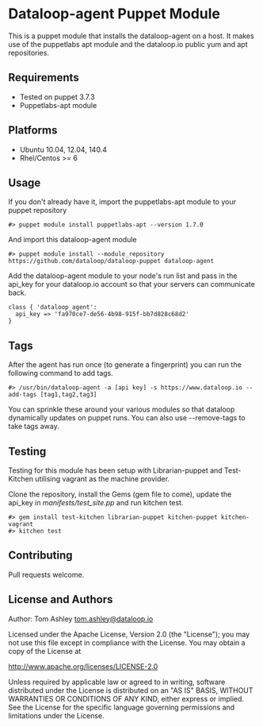 Dataloop-agent Puppet Module
============================
This is a puppet module that installs the dataloop-agent on a host. It makes use of the puppetlabs apt module and the dataloop.io public yum and apt repositories.

Requirements
------------
* Tested on puppet 3.7.3
* Puppetlabs-apt module

Platforms
---------
* Ubuntu 10.04, 12.04, 140.4
* Rhel/Centos >= 6

Usage
-----
If you don't already have it, import the puppetlabs-apt module to your puppet repository

`#> puppet module install puppetlabs-apt --version 1.7.0`

And import this dataloop-agent module

`#> puppet module install --module_repository https://github.com/dataloop/dataloop-puppet dataloop-agent`

Add the dataloop-agent module to your node's run list and pass in the api_key for your dataloop.io account so that your servers can communicate back.

```
class { 'dataloop_agent': 
  api_key => 'fa970ce7-de56-4b98-915f-bb7d828c68d2'
}
```

Tags
---
After the agent has run once (to generate a fingerprint) you can run the following command to add tags.

```
#> /usr/bin/dataloop-agent -a [api key] -s https://www.dataloop.io --add-tags [tag1,tag2,tag3]
```

You can sprinkle these around your various modules so that dataloop dynamically updates on puppet runs. You can also use --remove-tags to take tags away.

Testing
-------
Testing for this module has been setup with Librarian-puppet and Test-Kitchen utilising vagrant as the machine provider.

Clone the repository, install the Gems (gem file to come), update the api_key in _manifests/test_site.pp_ and run kitchen test.

```
#> gem install test-kitchen librarian-puppet kitchen-puppet kitchen-vagrant
#> kitchen test
```

Contributing
------------
Pull requests welcome.

License and Authors
-------------------
Author: Tom Ashley <tom.ashley@dataloop.io>

Licensed under the Apache License, Version 2.0 (the "License"); you may not use this file except in compliance with the License. You may obtain a copy of the License at

http://www.apache.org/licenses/LICENSE-2.0

Unless required by applicable law or agreed to in writing, software distributed under the License is distributed on an "AS IS" BASIS, WITHOUT WARRANTIES OR CONDITIONS OF ANY KIND, either express or implied. See the License for the specific language governing permissions and limitations under the License.
